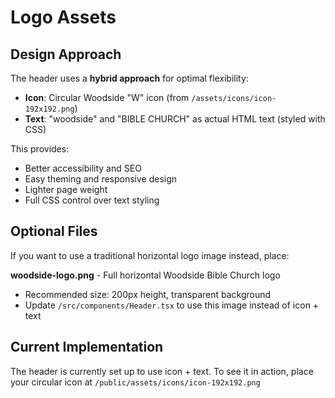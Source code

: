 # Logo Assets

## Design Approach

The header uses a **hybrid approach** for optimal flexibility:

- **Icon**: Circular Woodside "W" icon (from `/assets/icons/icon-192x192.png`)
- **Text**: "woodside" and "BIBLE CHURCH" as actual HTML text (styled with CSS)

This provides:
- Better accessibility and SEO
- Easy theming and responsive design
- Lighter page weight
- Full CSS control over text styling

## Optional Files

If you want to use a traditional horizontal logo image instead, place:

**woodside-logo.png** - Full horizontal Woodside Bible Church logo
- Recommended size: 200px height, transparent background
- Update `/src/components/Header.tsx` to use this image instead of icon + text

## Current Implementation

The header is currently set up to use icon + text. To see it in action, place your circular icon at `/public/assets/icons/icon-192x192.png`

